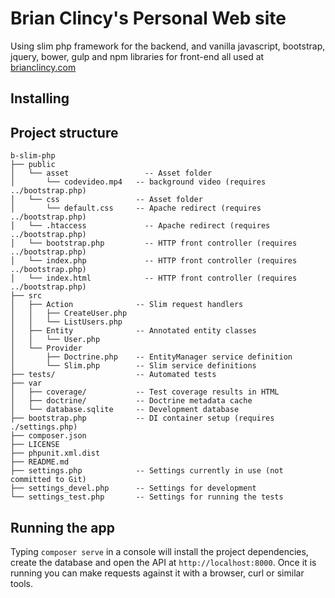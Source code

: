 # Brian Clincy's Personal Web site
 
Using slim php framework for the backend, and vanilla javascript, bootstrap, jquery, bower, gulp and npm libraries for 
front-end all used at [brianclincy.com](http://brianclincy.com)

## Installing


## Project structure

```
b-slim-php
├── public
│   └── asset                 -- Asset folder
│       └── codevideo.mp4   -- background video (requires ../bootstrap.php)
│   └── css                 -- Asset folder
│       └── default.css     -- Apache redirect (requires ../bootstrap.php)
│   └── .htaccess             -- Apache redirect (requires ../bootstrap.php)
│   └── bootstrap.php         -- HTTP front controller (requires ../bootstrap.php)
│   └── index.php             -- HTTP front controller (requires ../bootstrap.php)
│   └── index.html            -- HTTP front controller (requires ../bootstrap.php)
├── src
│   ├── Action              -- Slim request handlers
│   │   ├── CreateUser.php
│   │   └── ListUsers.php
│   ├── Entity              -- Annotated entity classes
│   │   └── User.php
│   └── Provider
│       ├── Doctrine.php    -- EntityManager service definition
│       └── Slim.php        -- Slim service definitions
├── tests/                  -- Automated tests
├── var
│   ├── coverage/           -- Test coverage results in HTML
│   ├── doctrine/           -- Doctrine metadata cache
│   └── database.sqlite     -- Development database
├── bootstrap.php           -- DI container setup (requires ./settings.php)
├── composer.json
├── LICENSE
├── phpunit.xml.dist
├── README.md
├── settings.php            -- Settings currently in use (not committed to Git)
├── settings_devel.php      -- Settings for development
└── settings_test.php       -- Settings for running the tests
```

## Running the app

Typing `composer serve` in a console will install the project dependencies, create the database and open
the API at `http://localhost:8000`. Once it is running you can make requests against it with a browser,
curl or similar tools.